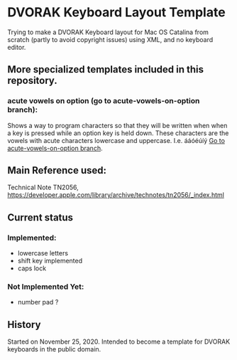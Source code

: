 # DVORAK Keyboard Layout Template
 Trying to make a DVORAK Keyboard layout for Mac OS Catalina from scratch (partly to avoid copyright issues) using XML, and no keyboard editor.


## More specialized templates included in this repository.
### acute vowels on option (go to acute-vowels-on-option branch):
Shows a way to program characters so that they will be written when when a key is pressed while an option key is held down. These characters are the vowels with acute characters lowercase and uppercase. I.e. ááóéúíý
[Go to acute-vowels-on-option branch][acute-vowels-on-option branch].


## Main Reference used:
Technical Note TN2056,
https://developer.apple.com/library/archive/technotes/tn2056/_index.html

## Current status
### Implemented:
- lowercase letters
- shift key implemented
- caps lock

### Not Implemented Yet:
- number pad ?


## History
Started on November 25, 2020. Intended to become a template for DVORAK keyboards in the public domain.

[acute-vowels-on-option branch]: https://github.com/elsanussi-s-mneina/dvorak-keyboard-layout-template-macos-catalina/tree/acute-vowels-on-option